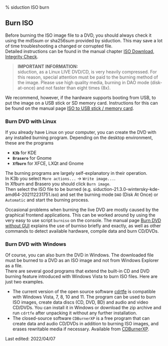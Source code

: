 % siduction ISO burn

## Burn ISO

Before burning the ISO image file to a DVD, you should always check it using the md5sum or sha256sum provided by siduction. This may save a lot of time troubleshooting a changed or corrupted file.  
Detailed instructions can be found in the manual chapter [ISO Download, Integrity Check](0206-iso-dl_en.md#integrity-check).

> **IMPORTANT INFORMATION:**  
> siduction, as a Linux LIVE DVD/CD, is very heavily compressed. For this reason, special attention must be paid to the burning method of the image. Please use high quality media, burning in DAO mode (disk-at-once) and not faster than eight times (8x).

We recommend, however, if the hardware supports booting from USB, to put the image on a USB stick or SD memory card. Instructions for this can be found on the manual page [ISO to USB stick / memory card](0207-iso-to-usb-sd_en.md#iso-to-usb-stick---memory-card).

### Burn DVD with Linux

If you already have Linux on your computer, you can create the DVD with any installed burning program. Depending on the desktop environment, these are the programs  
+ **`K3b`** for KDE  
+ **`Brasero`** for Gnome  
+ **`Xfburn`** for XFCE, LXQt and Gnome

The burning programs are largely self-explanatory in their operation.  
In K3b you select `More actions...` -\> `Write image...`.  
In Xfburn and Brasero you should click `Burn image`.  
Then select the ISO file to be burned (e.g. siduction-21.3.0-wintersky-kde-amd64-202112231751.iso) and set the burning mode `DAO` (Disk At Once) or `Automatic` and start the burning process.

Occasional problems when burning the live DVD are mostly caused by the graphical frontend applications. This can be worked around by using the very easy to use script `burniso` on the console. The manual page [Burn DVD without GUI](0209-no-gui-burn_en.md#burn-live-dvd-without-gui) explains the use of burniso briefly and exactly, as well as other commands to detect available hardware, compile data and burn CD/DVDs.

### Burn DVD with Windows

Of course, you can also burn the DVD in Windows. The downloaded file must be burned to a DVD as an ISO image and not from Windows Explorer as a file.  
There are several good programs that extend the built-in CD and DVD burning feature introduced with Windows Vista to burn ISO files. Here are just two examples.

+ The current version of the open source software [cdrtfe](https://cdrtfe.sourceforge.io/cdrtfe/index_de.html) is compatible with Windows Vista, 7, 8, 10 and 11. The program can be used to burn ISO images, create data discs (CD, DVD, BD) and audio and video CD/DVDs. You can install it in Windows or download the zip archive and run `cdrtfe` after unpacking it without any further installation.  
+ The closed-source software `CDBurnerXP` is a free program that can create data and audio CD/DVDs in addition to burning ISO images, and erases rewritable media if necessary. Available from [CDBurnerXP](https://cdburnerxp.de.uptodown.com/windows).

<div id="rev">Last edited: 2022/04/07</div>
